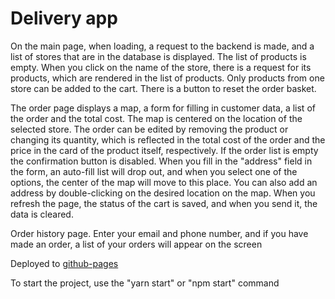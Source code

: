 # Delivery app

On the main page, when loading, a request to the backend is made, and a list of
stores that are in the database is displayed. The list of products is empty.
When you click on the name of the store, there is a request for its products,
which are rendered in the list of products. Only products from one store can be
added to the cart. There is a button to reset the order basket. 

The order page
displays a map, a form for filling in customer data, a list of the order and the
total cost. The map is centered on the location of the selected store. The order
can be edited by removing the product or changing its quantity, which is
reflected in the total cost of the order and the price in the card of the
product itself, respectively. If the order list is empty the confirmation button
is disabled. When you fill in the "address" field in the form, an auto-fill list
will drop out, and when you select one of the options, the center of the map
will move to this place. You can also add an address by double-clicking on the
desired location on the map. When you refresh the page, the status of the cart
is saved, and when you send it, the data is cleared.

Order history page. Enter your email and phone number, and if you have made an order, a list of your orders will appear on the screen

Deployed to [github-pages](https://eugene-hlushak.github.io/test-delivery-app-frontend/)

To start the project, use the "yarn start" or "npm start" command
